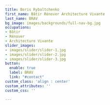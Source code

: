 ```yaml
---
title: Boris Rybaltchenko
first_name: Bâtir Rénover Architecture Vivante
last_name: BRAV
bg_image: images/backgrounds/full-nav-bg.jpg
occupations:
- Bâtir
- Rénover
- Architecture Vivante
slider_images:
- images/slider/slider-1.jpg
- images/slider/slider-2.jpg
- images/slider/slider-3.jpg
button:
  enable: true
  label: BRAV
  link: "#contact"
custom_class: 'align : center'
custom_attributes: ''
custom_css: ''

---
```

